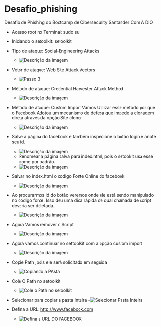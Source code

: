 # Desafio_phishing
Desafio de Phishing do Bootcamp de Cibersecurity Santander Com A DIO

- Acesso root no Terminal: sudo su
- Iniciando o setoolkit: setoolkit
- Tipo de ataque: Social-Engineering Attacks
    -  ![Descrição da imagem](https://github.com/rickchallen/Desafio_phishing/blob/main/Passo_2_kali_2024-12-15_09-10-33.png)

- Vetor de ataque: Web Site Attack Vectors
    -  ![Passo 3](https://github.com/rickchallen/Desafio_phishing/blob/main/web_sites_attacks_vectors_passo3_2024-12-15_09-13-44.png)


- Método de ataque: Credential Harvester Attack Method
   -  ![Descrição da imagem](https://github.com/rickchallen/Desafio_phishing/blob/main/credencials.png)
- Método de ataque: Custom Import Vamos Utilizar esse metodo por que o Facebook Adotou um mecanismo de defesa que impede a clonagem direta através da opção  Site cloner
   -  ![Descrição da imagem](https://github.com/rickchallen/Desafio_phishing/blob/main/custom_import_passo5_2024-12-15_09-17-02.png)
- Salve a página do facebook e também inspecione o botão login e anote seu id.
   -   ![Descrição da imagem](https://github.com/rickchallen/Desafio_phishing/blob/main/Capturar.jpg)
   -   Renomear a página salva para index.html, pois o setookit usa esse nome por padrão.
   -   ![Descrição da imagem](https://github.com/rickchallen/Desafio_phishing/blob/main/Capturar17.jpg)
- Salvar no index.html o codigo Fonte Online do facebook
   - ![Descrição da imagem](https://github.com/rickchallen/Desafio_phishing/blob/main/codigofonte_online.jpg)
- Ao procurarmos id do botão veremos onde ele está sendo manipulado no código fonte. Isso deu uma dica rápida de qual chamada de script deveria ser deletada.
   -   ![Descrição da imagem](https://github.com/rickchallen/Desafio_phishing/blob/main/Capturar24.jpg)
- Agora Vamos remover o Script
   - ![Descrição da imagem](https://github.com/rickchallen/Desafio_phishing/blob/main/removendo_script.jpg)
- Agora vamos continuar  no settoolkit com a opção custom import
   - ![Descrição da imagem](https://github.com/rickchallen/Desafio_phishing/blob/main/custom_import_passo5_2024-12-15_09-17-02.png)
- Copie Path ,pois ele será solicitado em seguida
  - ![Copiando a PAsta](https://github.com/rickchallen/Desafio_phishing/blob/main/copiando_path_pasta_linux.jpg)
- Cole O Path no setoolkit
  - ![Cole o Path no setoolkit](https://github.com/rickchallen/Desafio_phishing/blob/main/cole_path.jpg)
- Selecionar para copiar a pasta Inteira
  -![Selecionar Pasta Inteira ](https://github.com/rickchallen/Desafio_phishing/blob/main/copiar_pasta_inteira.jpg)  
- Defina a URL: http://www.facebook.com
    -  ![Defina a URL DO FACEBOOK](https://github.com/rickchallen/Desafio_phishing/blob/main/definindo_url_site_clonado_2024-12-15_09-25-22.png) 
